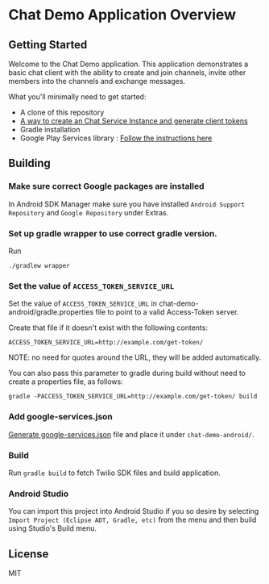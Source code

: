 # Chat Demo Application Overview

## Getting Started

Welcome to the Chat Demo application.  This application demonstrates a basic chat client with the ability to create and join channels, invite other members into the channels and exchange messages.

What you'll minimally need to get started:

- A clone of this repository
- [A way to create an Chat Service Instance and generate client tokens](https://www.twilio.com/docs/api/chat/guides/identity)
- Gradle installation
- Google Play Services library : [Follow the instructions here](https://developers.google.com/android/guides/setup)

## Building

### Make sure correct Google packages are installed

In Android SDK Manager make sure you have installed `Android Support Repository` and `Google Repository` under Extras.

### Set up gradle wrapper to use correct gradle version.

Run
```
./gradlew wrapper
```

### Set the value of `ACCESS_TOKEN_SERVICE_URL`

Set the value of `ACCESS_TOKEN_SERVICE_URL` in chat-demo-android/gradle.properties file to point to a valid Access-Token server.

Create that file if it doesn't exist with the following contents:

```
ACCESS_TOKEN_SERVICE_URL=http://example.com/get-token/
```

NOTE: no need for quotes around the URL, they will be added automatically.

You can also pass this parameter to gradle during build without need to create a properties file, as follows:

```
gradle -PACCESS_TOKEN_SERVICE_URL=http://example.com/get-token/ build
```

### Add google-services.json

[Generate google-services.json](https://developers.google.com/mobile/add) file and place it under `chat-demo-android/`.

### Build

Run `gradle build` to fetch Twilio SDK files and build application.

### Android Studio

You can import this project into Android Studio if you so desire by selecting `Import Project (Eclipse ADT, Gradle, etc)` from the menu and then build using Studio's Build menu.

## License

MIT
